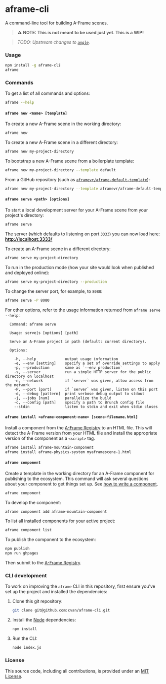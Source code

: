 # aframe-cli

A command-line tool for building A-Frame scenes.

> **⚠ NOTE:️ This is not meant to be used just yet. This is a WIP!**

> _TODO: Upstream changes to [`angle`](https://github.com/aframevr/angle)._


### Usage

```sh
npm install -g aframe-cli
aframe
```


### Commands

To get a list of all commands and options:

```sh
aframe --help
```

#### `aframe new <name> [template]`

To create a new A-Frame scene in the working directory:

```sh
aframe new
```

To create a new A-Frame scene in a different directory:

```sh
aframe new my-project-directory
```

To bootstrap a new A-Frame scene from a boilerplate template:

```sh
aframe new my-project-directory --template default
```

From a GitHub repository (such as [`aframevr/aframe-default-template`](https://github.com/aframevr/aframe-default-template)):

```sh
aframe new my-project-directory --template aframevr/aframe-default-template
```

#### `aframe serve <path> [options]`

To start a local development server for your A-Frame scene from your project's directory:

```sh
aframe serve
```

The server (which defaults to listening on port `3333`) you can now load here: **[http://localhost:3333/](http://localhost:3333/)**

To create an A-Frame scene in a different directory:

```sh
aframe serve my-project-directory
```

To run in the production mode (how your site would look when published and deployed online):

```sh
aframe serve my-project-directory --production
```

To change the server port, for example, to `8080`:

```sh
aframe serve -P 8080
```

For other options, refer to the usage information returned from `aframe serve --help`:

```
  Command: aframe serve

  Usage: serve|s [options] [path]

  Serve an A-Frame project in path (default: current directory).

  Options:

    -h, --help             output usage information
    -e, --env [setting]    specify a set of override settings to apply
    -p, --production       same as `--env production`
    -s, --server           run a simple HTTP server for the public directory on localhost
    -n, --network          if `server` was given, allow access from the network
    -P, --port [port]      if `server` was given, listen on this port
    -d, --debug [pattern]  print verbose debug output to stdout
    -j, --jobs [num]       parallelize the build
    -c, --config [path]    specify a path to Brunch config file
    --stdin                listen to stdin and exit when stdin closes
```

#### `aframe install <aframe-component-name> [scene-filename.html]`

Install a component from the [A-Frame Registry](https://aframe.io/registry) to an HTML file. This will detect the A-Frame version from your HTML file and install the appropriate version of the component as a `<script>` tag.

```sh
aframe install aframe-mountain-component
aframe install aframe-physics-system myaframescene-1.html
```

#### `aframe component`

[component]: https://aframe.io/docs/master/introduction/writing-a-component.html

Create a template in the working directory for an A-Frame component for publishing to the ecosystem. This command will ask several questions about your component to get things set up. See [how to write a component][component].

```sh
aframe component
```

To develop the component:

```sh
aframe component add aframe-mountain-component
```

To list all installed components for your active project:

```sh
aframe component list
```

To publish the component to the ecosystem:

```sh
npm publish
npm run ghpages
```

Then submit to the [A-Frame Registry](https://github.com/aframevr/aframe-registry).


### CLI development

To work on improving the `aframe` CLI in this repository, first ensure you've set up the project and installed the dependencies:

1. Clone this git repository:

    ```sh
    git clone git@github.com:cvan/aframe-cli.git
    ```

2. Install the [Node](https://nodejs.org/en/download/) dependencies:

    ```sh
    npm install
    ```

3. Run the CLI:

    ```sh
    node index.js
    ```



### License

This source code, including all contributions, is provided under an [MIT License](LICENSE.md).
